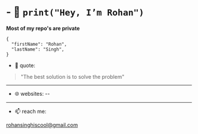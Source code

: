 # - 👋 `print("Hey, I’m Rohan")`



<b>Most of my repo's are private</b>

```
{
  "firstName": "Rohan",
  "lastName": "Singh",
}
```



- 💭 quote:

> "The best solution is to solve the problem"

---

- 🌐 websites:
--

---

- 📫 reach me:

rohansinghiscool@gmail.com

<!---
rohansingh20/rohansingh20 is a ✨ special ✨ repository because its `README.md` (this file) appears on your GitHub profile.
You can click the Preview link to take a look at your changes.
--->
